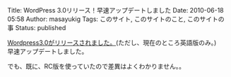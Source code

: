 Title: WordPress 3.0リリース！早速アップデートしました
Date: 2010-06-18 05:58
Author: masayukig
Tags: このサイト, このサイトのこと, このサイトの事
Status: published

[Wordpress3.0がリリースされました。](http://wordpress.org/download/)(ただし、現在のところ英語版のみ。)  
早速アップデートしました。

でも、既に、RC版を使っていたので差異はよくわかりません。。
